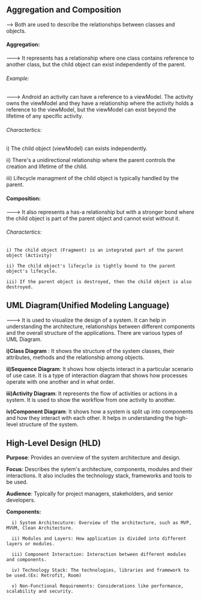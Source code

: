 ## Aggregation and Composition

--> Both are used to describe the relationships between classes and objects.

#### Aggregation:

---> It represents has a relationship where one class contains reference to another class, but the child object can exist independently of the parent.

###### Example:

  ---> Android an activity can have a reference to a viewModel. The activity owns the viewModel and they have a relationship where the activity holds a reference to the viewModel, but the viewModel can exist beyond the lifetime of any specific activity.

###### Charactertics:

   i) The child object (viewModel) can exists independently.

   ii) There's a unidirectional relationship where the parent controls the creation and lifetime of the child.

   iii) Lifecycle managment of the child object is typically handled by the parent.

   
#### Composition:

 ---> It also represents a has-a relationship but with a stronger bond where the child object is part of the parent object and cannot exist without it.

###### Charactertics:

    i) The child object (Fragment) is an integrated part of the parent object (Activity)

    ii) The child object's lifecycle is tightly bound to the parent object's lifecycle.

    iii) If the parent object is destroyed, then the child object is also destroyed.


## UML Diagram(Unified Modeling Language)

---> It is used to visualize the design of a system. It can help in understanding the architecture, relationships between different components and the overall structure of the applications. There are various types of UML Diagram.

  **i)Class Diagram** : It shows the structure of the system classes, their attributes, methods  and the relationship among objects.

  **ii)Sequence Diagram**: It shows how objects interact in a particular scenario of use case. It is a type of interaction diagram that shows how processes operate with one another and in what order.

  **iii)Activity Diagram**: It represents the flow of activities or actions in a system. It is used to show the workflow from one activity to another.

  **iv)Component Diagram**: It shows how a system is split up into components and how they interact with each other. It helps in understanding the high-level structure of the system.


## High-Level Design (HLD)

  **Purpose**: Provides an overview of the system architecture and design.

  **Focus**: Describes the sytem's architecture, components, modules and their interactions. It also includes the technology stack, frameworks and tools to be used.

  **Audience**: Typically for project managers, stakeholders, and senior developers.

  **Components:**

      i) System Architecuture: Overview of the architecture, such as MVP, MVVM, Clean Architecture.

      ii) Modules and Layers: How application is divided into different layers or modules.

      iii) Component Interaction: Interaction between different modules and components.

      iv) Technology Stack: The technologies, libraries and framework to be used.(Ex: Retrofit, Room)

      v) Non-Functional Requirements: Considerations like performance, scalability and security.


 

